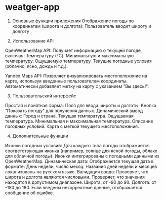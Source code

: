 # weatger-app
1. Основные функции приложения
    Отображение погоды по координатам (широта и долгота): Пользователь вводит широту и долготу

2. Использование API

OpenWeatherMap API:
    Получает информацию о текущей погоде, включая:
    Температуру (°C).
    Минимальную и максимальную температуру.
    Ощущаемую температуру.
    Текущие погодные условия (облачно, ясно, дождь и т.д.).

Yandex.Maps API:
    Позволяет визуализировать местоположение на карте, используя введенные пользователем координаты.
    Автоматически добавляет метку на карту с указанием "Вы здесь!".

3. Пользовательский интерфейс

Простая и понятная форма:
    Поля для ввода широты и долготы.
    Кнопка "Показать погоду" для получения данных.
Динамический вывод данных:
    Город и страна.
    Текущая температура.
    Ощущаемая температура.
    Минимальная и максимальная температура.
    Описание погодных условий.
    Карта с меткой текущего местоположения.

4. Дополнительные функции

Иконки погодных условий:
    Для каждого типа погоды отображается соответствующая иконка (например, солнце для ясной погоды, облако для облачной погоды).
    Иконки интегрированы с погодными данными из OpenWeatherMap.
Динамическая дата:
    Отображается текущая дата в формате: День недели, число месяц.
    Названия дней недели и месяцев локализованы на русском языке.
Валидация ввода:
    Проверяет, что широта и долгота являются числовыми.
    Проверяет, что значения находятся в допустимом диапазоне:
    Широта: от -90 до 90.
    Долгота: от -180 до 180.
    Если введены некорректные данные, отображается сообщение об ошибке.



 
